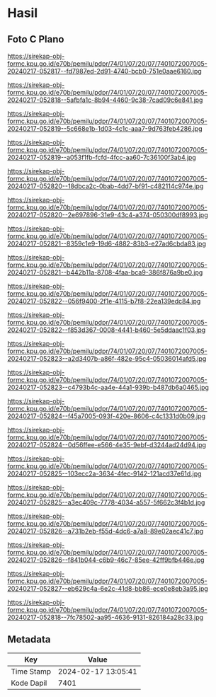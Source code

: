 # Hasil

## Foto C Plano

https://sirekap-obj-formc.kpu.go.id/e70b/pemilu/pdpr/74/01/07/20/07/7401072007005-20240217-052817--fd7987ed-2d91-4740-bcb0-751e0aae6160.jpg

https://sirekap-obj-formc.kpu.go.id/e70b/pemilu/pdpr/74/01/07/20/07/7401072007005-20240217-052818--5afbfa1c-8b94-4460-9c38-7cad09c6e841.jpg

https://sirekap-obj-formc.kpu.go.id/e70b/pemilu/pdpr/74/01/07/20/07/7401072007005-20240217-052819--5c668e1b-1d03-4c1c-aaa7-9d763feb4286.jpg

https://sirekap-obj-formc.kpu.go.id/e70b/pemilu/pdpr/74/01/07/20/07/7401072007005-20240217-052819--a053f1fb-fcfd-4fcc-aa60-7c36100f3ab4.jpg

https://sirekap-obj-formc.kpu.go.id/e70b/pemilu/pdpr/74/01/07/20/07/7401072007005-20240217-052820--18dbca2c-0bab-4dd7-bf91-c482114c974e.jpg

https://sirekap-obj-formc.kpu.go.id/e70b/pemilu/pdpr/74/01/07/20/07/7401072007005-20240217-052820--2e697896-31e9-43c4-a374-050300df8993.jpg

https://sirekap-obj-formc.kpu.go.id/e70b/pemilu/pdpr/74/01/07/20/07/7401072007005-20240217-052821--8359c1e9-19d6-4882-83b3-e27ad6cbda83.jpg

https://sirekap-obj-formc.kpu.go.id/e70b/pemilu/pdpr/74/01/07/20/07/7401072007005-20240217-052821--b442b11a-8708-4faa-bca9-386f876a9be0.jpg

https://sirekap-obj-formc.kpu.go.id/e70b/pemilu/pdpr/74/01/07/20/07/7401072007005-20240217-052822--056f9400-2f1e-4115-b7f8-22ea139edc84.jpg

https://sirekap-obj-formc.kpu.go.id/e70b/pemilu/pdpr/74/01/07/20/07/7401072007005-20240217-052822--f853d367-0008-4441-b460-5e5ddaac1f03.jpg

https://sirekap-obj-formc.kpu.go.id/e70b/pemilu/pdpr/74/01/07/20/07/7401072007005-20240217-052823--a2d3407b-a86f-482e-95c4-05036014afd5.jpg

https://sirekap-obj-formc.kpu.go.id/e70b/pemilu/pdpr/74/01/07/20/07/7401072007005-20240217-052823--c4793b4c-aa4e-44a1-939b-b487db6a0465.jpg

https://sirekap-obj-formc.kpu.go.id/e70b/pemilu/pdpr/74/01/07/20/07/7401072007005-20240217-052824--f45a7005-093f-420e-8606-c4c1331d0b09.jpg

https://sirekap-obj-formc.kpu.go.id/e70b/pemilu/pdpr/74/01/07/20/07/7401072007005-20240217-052824--0d56ffee-e566-4e35-9ebf-d3244ad24d94.jpg

https://sirekap-obj-formc.kpu.go.id/e70b/pemilu/pdpr/74/01/07/20/07/7401072007005-20240217-052825--103ecc2a-3634-4fec-9142-121acd37e61d.jpg

https://sirekap-obj-formc.kpu.go.id/e70b/pemilu/pdpr/74/01/07/20/07/7401072007005-20240217-052825--a3ec409c-7778-4034-a557-5f662c3f4b1d.jpg

https://sirekap-obj-formc.kpu.go.id/e70b/pemilu/pdpr/74/01/07/20/07/7401072007005-20240217-052826--a731b2eb-f55d-4dc6-a7a8-89e02aec41c7.jpg

https://sirekap-obj-formc.kpu.go.id/e70b/pemilu/pdpr/74/01/07/20/07/7401072007005-20240217-052826--f841b044-c6b9-46c7-85ee-42ff9bfb446e.jpg

https://sirekap-obj-formc.kpu.go.id/e70b/pemilu/pdpr/74/01/07/20/07/7401072007005-20240217-052827--eb629c4a-6e2c-41d8-bb86-ece0e8eb3a95.jpg

https://sirekap-obj-formc.kpu.go.id/e70b/pemilu/pdpr/74/01/07/20/07/7401072007005-20240217-052818--7fc78502-aa95-4636-9131-826184a28c33.jpg


## Metadata

| Key        | Value               |
| ---------- | ------------------- |
| Time Stamp | 2024-02-17 13:05:41 |
| Kode Dapil | 7401                |



